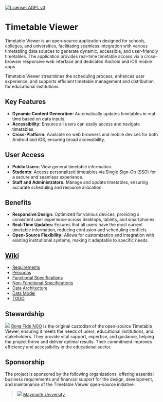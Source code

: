 [![License: AGPL v3](https://img.shields.io/badge/License-AGPL%20v3-blue.svg)](https://www.gnu.org/licenses/agpl-3.0)

# Timetable Viewer
Timetable Viewer is an open-source application designed for schools, colleges, and universities, facilitating seamless integration with various timetabling data sources to generate dynamic, accessible, and user-friendly timetables. The application provides real-time timetable access via a cross-browser responsive web interface and dedicated Android and iOS mobile apps.

Timetable Viewer streamlines the scheduling process, enhances user experience, and supports efficient timetable management and distribution for educational institutions.

## Key Features
- **Dynamic Content Generation:** Automatically updates timetables in real-time based on data inputs.
- **Accessibility:** Ensures all users can easily access and navigate timetables.
- **Cross-Platform:** Available on web browsers and mobile devices for both Android and iOS, ensuring broad accessibility.

## User Access
- **Public Users:** View general timetable information.
- **Students:** Access personalized timetables via Single Sign-On (SSO) for a secure and seamless experience.
- **Staff and Administrators:** Manage and update timetables, ensuring accurate scheduling and resource allocation.

## Benefits
- **Responsive Design:** Optimized for various devices, providing a consistent user experience across desktops, tablets, and smartphones.
- **Real-Time Updates:** Ensures that all users have the most current timetable information, reducing confusion and scheduling conflicts.
- **Open-Source Flexibility:** Allows for customization and integration with existing institutional systems, making it adaptable to specific needs.

## [Wiki](https://github.com/bonafide-ngo/timetable-viewer/wiki)
- [Requirements](https://github.com/bonafide-ngo/timetable-viewer/wiki/Requirements)
- [Personas](https://github.com/bonafide-ngo/timetable-viewer/wiki/Personas)
- [Functional Specifications](https://github.com/bonafide-ngo/timetable-viewer/wiki/Functional-Specifications)
- [Non-Functional Specifications](https://github.com/bonafide-ngo/timetable-viewer/wiki/Non‐Functional-Specifications)
- [Data Architecture](https://github.com/bonafide-ngo/timetable-viewer/wiki/Data-Architecture)
- [Data Model](https://github.com/bonafide-ngo/timetable-viewer/wiki/Data-Model)
- [TODO](https://github.com/bonafide-ngo/timetable-viewer/wiki/TODO)

## Stewardship
![](https://bonafide.ngo/img/favicon/favicon-32x32.png) [Bona Fide NGO](https://bonafide.ngo) is the original custodian of the open-source Timetable Viewer, ensuring it meets the needs of users, educational institutions, and stakeholders. They provide vital support, expertise, and guidance, helping the project thrive and deliver optimal results. Their commitment improves efficiency and accessibility in the educational sector.

## Sponsorship
The project is sponsored by the following organizations, offering essential business requirements and financial support for the design, development, and maintenance of the Timetable Viewer open-source initiative:
> ![](https://www.maynoothuniversity.ie/sites/default/files/favicon.ico) [Maynooth University](https://mu.ie)
